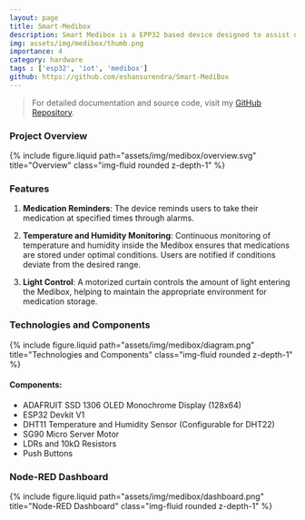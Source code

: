 ```yaml
---
layout: page
title: Smart-Medibox
description: Smart Medibox is a EPP32 based device designed to assist users in managing their medication effectively. It integrates several features to ensure medication adherence and proper storage conditions.
img: assets/img/medibox/thumb.png
importance: 4
category: hardware
tags : ['esp32', 'iot', 'medibox']
github: https://github.com/eshansurendra/Smart-MediBox
---
```


> For detailed documentation and source code, visit my [GitHub Repository](https://github.com/eshansurendra/Smart-MediBox).

### Project Overview

<div class="row">
    <div class="col-sm mt-3 mt-md-0">
        {% include figure.liquid path="assets/img/medibox/overview.svg" title="Overview" class="img-fluid rounded z-depth-1" %}
    </div>
</div>

### Features

1. **Medication Reminders**: The device reminds users to take their medication at specified times through alarms.

2. **Temperature and Humidity Monitoring**: Continuous monitoring of temperature and humidity inside the Medibox ensures that medications are stored under optimal conditions. Users are notified if conditions deviate from the desired range.

3. **Light Control**: A motorized curtain controls the amount of light entering the Medibox, helping to maintain the appropriate environment for medication storage.

### Technologies and Components

<div class="row">
    <div class="col-sm mt-3 mt-md-0">
        {% include figure.liquid path="assets/img/medibox/diagram.png" title="Technologies and Components" class="img-fluid rounded z-depth-1" %}
    </div>
</div>

#### Components:
- ADAFRUIT SSD 1306 OLED Monochrome Display (128x64)
- ESP32 Devkit V1
- DHT11 Temperature and Humidity Sensor (Configurable for DHT22)
- SG90 Micro Server Motor
- LDRs and 10kΩ Resistors
- Push Buttons

### Node-RED Dashboard

<div class="row">
    <div class="col-sm mt-3 mt-md-0">
        {% include figure.liquid path="assets/img/medibox/dashboard.png" title="Node-RED Dashboard" class="img-fluid rounded z-depth-1" %}
    </div>
</div>
